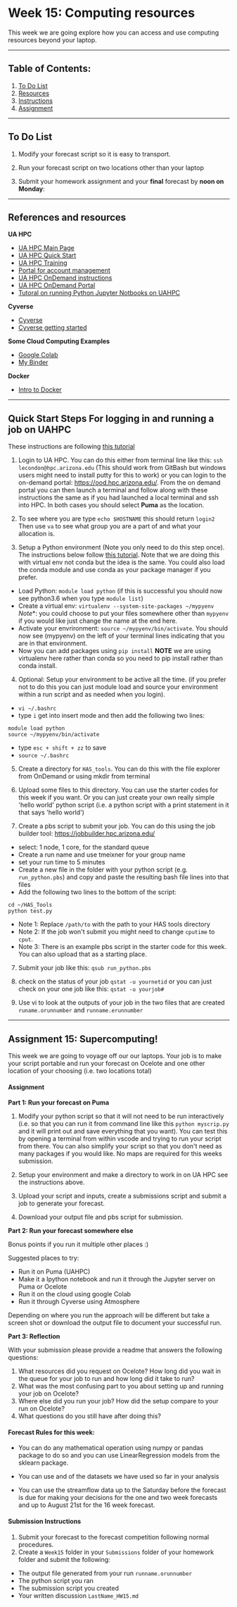 # Week 15: Computing resources
This week we are going explore how you can access and use computing resources beyond your laptop.
___
## Table of Contents:
1. [ To Do List](#todo)
1. [ Resources](#references)
1. [ Instructions](#instructions)
1. [ Assignment](#assignment)
___
<a name="todo"></a>
## To Do List
1. Modify your forecast script so it is easy to transport.

2. Run your forecast script on two locations other than your laptop

2. Submit your homework assignment and your **final** forecast by **noon on Monday**:

___
<a name="references"></a>
## References and resources
**UA HPC**
- [UA HPC Main Page](https://public.confluence.arizona.edu/display/UAHPC)
- [UA HPC Quick Start](https://public.confluence.arizona.edu/display/UAHPC/Puma+Quick+Start)
- [UA HPC Training](https://public.confluence.arizona.edu/display/UAHPC/Training)
- [Portal for account management](https://portal.hpc.arizona.edu/portal/)
- [UA HPC OnDemand instructions](https://public.confluence.arizona.edu/display/UAHPC/Open+On+Demand)
- [UA HPC OnDemand Portal](https://ood.hpc.arizona.edu/pun/sys/dashboard)
- [Tutoral on running Python Jupyter Notbooks on UAHPC](https://public.confluence.arizona.edu/display/UAHPC/Using+and+Installing+Python)

**Cyverse**
 - [Cyverse](https://cyverse.org/)
 - [Cyverse getting started](https://learning.cyverse.org/en/latest/#cyverse-faq)

**Some Cloud Computing Examples**
- [Google Colab](https://colab.research.google.com/notebooks/intro.ipynb)
- [My Binder](https://mybinder.org/)

**Docker**
- [Intro to Docker](https://docker-curriculum.com/)

___
<a name="instructions"></a>
## Quick Start Steps For logging in and running a job on UAHPC
These instructions are following [this tutorial](https://public.confluence.arizona.edu/display/UAHPC/Puma+Quick+Start)

1. Login to UA HPC. You can do this either from terminal line like this:
`ssh lecondon@hpc.arizona.edu` (This should work from GitBash but windows users might need to install putty for this to work) or you can login to the on-demand portal: <https://ood.hpc.arizona.edu/>. From the on demand portal you can then launch a terminal and follow along with these instructions the same as if you had launched a local terminal and ssh into HPC. In both cases you should select **Puma** as the location.

2.  To see where you are type `echo $HOSTNAME` this should return `login2`
Then use `va` to see what group you are a part of and what your allocation is.

3. Setup a Python environment (Note you only need to do this step once). The instructions below follow [this tutorial](https://public.confluence.arizona.edu/display/UAHPC/Using+and+Installing+Python). Note that we are doing this with virtual env not conda but the idea is the same. You could also load the conda module and use conda as your package manager if you prefer.
  - Load Python: `module load python` (if this is successful you should now see python3.6 when you type `module list`)
  - Create a virtual env: `virtualenv --system-site-packages ~/mypyenv` *Note**: you could choose to put your files somewhere other than `mypyenv` if you would like just change the name at the end here.
  - Activate your envrironment: `source ~/mypyenv/bin/activate`. You should  now see (mypyenv) on the left of your terminal lines indicating that you are in that environment.
  - Now you can add packages using `pip install` **NOTE** we are using virtualenv here rather than conda so you need to pip install rather than conda install.

4. Optional: Setup your environment to be active all the time. (if you prefer not to do this you can just module load and source your environment within a run script and as needed when you login).
  - `vi ~/.bashrc`
  - type `i` get into insert mode and then add the following two lines:
  ```
  module load python
  source ~/mypyenv/bin/activate
  ````
  - type `esc + shift + zz` to save
  - `source ~/.bashrc`

5. Create a directory for `HAS_tools`. You can do this with the file explorer from OnDemand or using mkdir from terminal

4. Upload some files to this directory. You can use the starter codes for this week if you want. Or you can just create your own really simple 'hello  world' python script (i.e. a python script with a print statement in it that says 'hello world')

2. Create a pbs script to submit your job. You can do this using the job builder tool: <https://jobbuilder.hpc.arizona.edu/>
  - select: 1 node, 1 core, for the standard queue
  - Create a run name and use tmeixner for your group name
  - set your run time to 5  minutes
  - Create a new file in the folder with your python script (e.g. `run_python.pbs`) and copy and paste the resulting bash file lines into that files
  - Add the following two lines to the bottom of the  script:
  ```
  cd ~/HAS_Tools
  python test.py
  ```
  - Note 1: Replace `/path/to` with the path to your HAS tools directory
  - Note 2: If the job won't submit you might need to change `cputime` to `cput`.
  - Note 3: There is an example pbs script in the starter code for this week. You can also upload that as a starting place.

7. Submit your job like this: `qsub run_python.pbs`

8. check on the status of your job `qstat -u yournetid` or you can just check on your one job like this: `qstat -u yourjob#`

9. Use vi to look at the outputs of your job in the two files that are created `runame.orunnumber` and `runname.erunnumber`

___
<a name="assignment"></a>
## Assignment 15: Supercomputing!
This week we are going to voyage off our our laptops. Your job is to make your script portable and run your forecast on Ocelote and one other location of  your choosing (i.e. two locations total)

#### Assignment

**Part 1: Run your forecast on Puma**
1. Modify your python script so that it will not need to be run interactively (i.e. so that you can run it from command line like this `python myscrip.py` and it will print out and save everything that you want).  You can test this by opening a terminal from within vscode and trying to run your script from there.  You can also simplify your script so that you don't need as many packages if you would like. No maps are required for this weeks submission.

2. Setup your environment and make a directory to work in on UA HPC see the instructions above.

3. Upload your script and inputs, create a submissions script and submit a job to generate your forecast.

4. Download your output file and pbs script for submission.

**Part 2: Run your forecast somewhere else**

Bonus points if you run it multiple other places :)

Suggested places to try:
- Run it on Puma (UAHPC)
- Make it a Ipython notebook and run it through the Jupyter server on Puma or Ocelote
- Run it on the cloud using google Colab
- Run it through Cyverse using Atmosphere

Depending on where you run the approach will be different but take a screen shot or download the output file to document your successful run.

**Part 3: Reflection**

With your submission please provide a readme that answers the following questions:

1. What resources did you request on Ocelote? How long did you wait in the queue for your job to run and how long did it take to run?
2. What was the most confusing part to you about setting up and running your job on Ocelote?
4. Where else did you run your job? How did the setup compare to your run on Ocelote?
3. What questions do you still have after doing this?


#### Forecast Rules for this week:
- You can do any mathematical operation using numpy or pandas package to do so and you can use LinearRegression models from the sklearn package.  

- You can use and of the datasets we have used so far in your analysis

- You can use the streamflow data up to the Saturday before the forecast is due for making your decisions for the one and two week forecasts and up to August 21st for the 16 week forecast.

#### Submission Instructions
1. Submit your forecast to the forecast competition following normal procedures.
2. Create a `Week15` folder in your `Submissions` folder of your homework folder and submit the following:
  - The output file generated from your run `runname.orunnumber`
  - The python script you ran
  - The submission script you created
  - Your written discussion `LastName_HW15.md`
